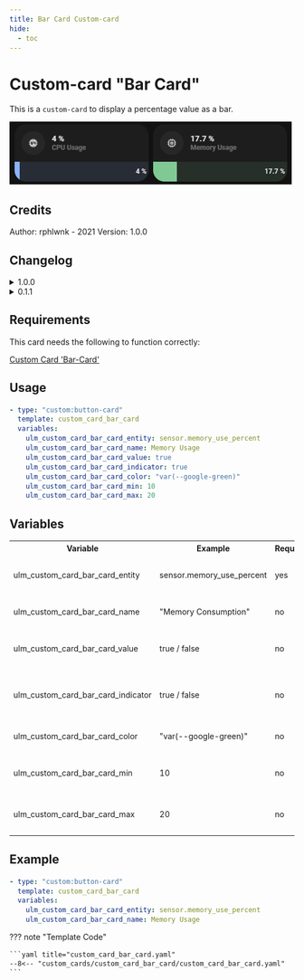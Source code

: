 ```yaml
---
title: Bar Card Custom-card
hide:
  - toc
---
```


<!-- markdownlint-disable MD046 -->

# Custom-card "Bar Card"

This is a `custom-card` to display a percentage value as a bar.

![Screenshot](../../assets/img/screenshot_bar_card.png)

## Credits

Author: rphlwnk - 2021
Version: 1.0.0

## Changelog

<details>
<summary>1.0.0</summary>
Initial release.
</details>
<details>
<summary>0.1.1</summary>
Fix for UI Minimalist v1.0.1.
</details>

## Requirements

This card needs the following to function correctly:

[Custom Card 'Bar-Card'](https://github.com/custom-cards/bar-card)

## Usage

```yaml
- type: "custom:button-card"
  template: custom_card_bar_card
  variables:
    ulm_custom_card_bar_card_entity: sensor.memory_use_percent
    ulm_custom_card_bar_card_name: Memory Usage
    ulm_custom_card_bar_card_value: true
    ulm_custom_card_bar_card_indicator: true
    ulm_custom_card_bar_card_color: "var(--google-green)"
    ulm_custom_card_bar_card_min: 10
    ulm_custom_card_bar_card_max: 20
```

## Variables

<table>
<tr>
<th>Variable</th>
<th>Example</th>
<th>Required</th>
<th>Default</th>
<th>Explanation</th>
</tr>
<tr>
<td>ulm_custom_card_bar_card_entity</td>
<td>sensor.memory_use_percent</td>
<td>yes</td>
<td></td>
<td>The entity with the desired value</td>
</tr>
<tr>
<td>ulm_custom_card_bar_card_name</td>
<td>"Memory Consumption"</td>
<td>no</td>
<td>Sensor Name</td>
<td>Overwrites the sensor name</td>
</tr>
<tr>
<td>ulm_custom_card_bar_card_value</td>
<td>true / false</td>
<td>no</td>
<td>false</td>
<td>If true, shows the value in the bar</td>
</tr>
<tr>
<td>ulm_custom_card_bar_card_indicator</td>
<td>true / false</td>
<td>no</td>
<td>false</td>
<td>If true, shows if the value has changed up or down</td>
</tr>
<tr>
<td>ulm_custom_card_bar_card_color</td>
<td>"var(--google-green)"</td>
<td>no</td>
<td>"var(--google-blue)"</td>
<td>Change the color of the bar</td>
</tr>
<tr>
<td>ulm_custom_card_bar_card_min</td>
<td>10</td>
<td>no</td>
<td>0</td>
<td>Change the minimum value of the bar</td>
</tr>
<tr>
<td>ulm_custom_card_bar_card_max</td>
<td>20</td>
<td>no</td>
<td>100</td>
<td>Change the maximum value of the bar</td>
</tr>
</table>

## Example

```yaml
- type: "custom:button-card"
  template: custom_card_bar_card
  variables:
    ulm_custom_card_bar_card_entity: sensor.memory_use_percent
    ulm_custom_card_bar_card_name: Memory Usage
```

??? note "Template Code"

    ```yaml title="custom_card_bar_card.yaml"
    --8<-- "custom_cards/custom_card_bar_card/custom_card_bar_card.yaml"
    ```
